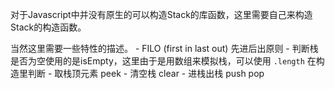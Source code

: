 对于Javascript中并没有原生的可以构造Stack的库函数，这里需要自己来构造Stack的构造函数。

当然这里需要一些特性的描述。
    - FILO (first in last out) 先进后出原则
    - 判断栈是否为空使用的是isEmpty，这里由于是用数组来模拟栈，可以使用 `.length` 在构造里判断
    - 取栈顶元素 peek
    - 清空栈 clear
    - 进栈出栈 push pop